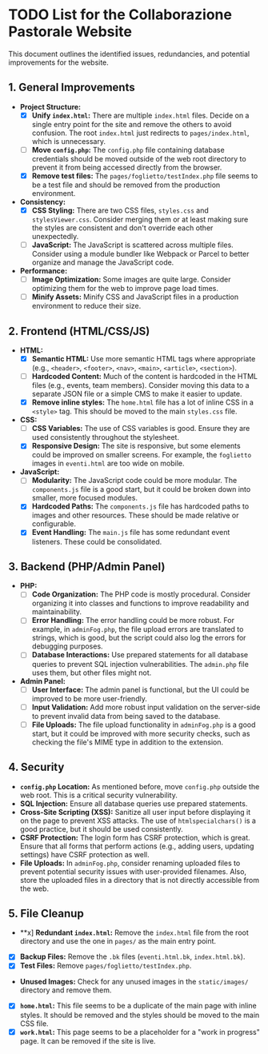 
# TODO List for the Collaborazione Pastorale Website

This document outlines the identified issues, redundancies, and potential improvements for the website.

## 1. General Improvements

- **Project Structure:**
    - [x] **Unify `index.html`:** There are multiple `index.html` files. Decide on a single entry point for the site and remove the others to avoid confusion. The root `index.html` just redirects to `pages/index.html`, which is unnecessary.
    - [ ] **Move `config.php`:** The `config.php` file containing database credentials should be moved outside of the web root directory to prevent it from being accessed directly from the browser.
    - [x] **Remove test files:** The `pages/foglietto/testIndex.php` file seems to be a test file and should be removed from the production environment.
- **Consistency:**
    - [x] **CSS Styling:** There are two CSS files, `styles.css` and `stylesViewer.css`. Consider merging them or at least making sure the styles are consistent and don't override each other unexpectedly.
    - [ ] **JavaScript:** The JavaScript is scattered across multiple files. Consider using a module bundler like Webpack or Parcel to better organize and manage the JavaScript code.
- **Performance:**
    - [ ] **Image Optimization:** Some images are quite large. Consider optimizing them for the web to improve page load times.
    - [ ] **Minify Assets:** Minify CSS and JavaScript files in a production environment to reduce their size.

## 2. Frontend (HTML/CSS/JS)

- **HTML:**
    - [x] **Semantic HTML:** Use more semantic HTML tags where appropriate (e.g., `<header>`, `<footer>`, `<nav>`, `<main>`, `<article>`, `<section>`).
    - [ ] **Hardcoded Content:** Much of the content is hardcoded in the HTML files (e.g., events, team members). Consider moving this data to a separate JSON file or a simple CMS to make it easier to update.
    - [x] **Remove inline styles:** The `home.html` file has a lot of inline CSS in a `<style>` tag. This should be moved to the main `styles.css` file.
- **CSS:**
    - [ ] **CSS Variables:** The use of CSS variables is good. Ensure they are used consistently throughout the stylesheet.
    - [x] **Responsive Design:** The site is responsive, but some elements could be improved on smaller screens. For example, the `foglietto` images in `eventi.html` are too wide on mobile.
- **JavaScript:**
    - [ ] **Modularity:** The JavaScript code could be more modular. The `components.js` file is a good start, but it could be broken down into smaller, more focused modules.
    - [x] **Hardcoded Paths:** The `components.js` file has hardcoded paths to images and other resources. These should be made relative or configurable.
    - [x] **Event Handling:** The `main.js` file has some redundant event listeners. These could be consolidated.

## 3. Backend (PHP/Admin Panel)

- **PHP:**
    - [ ] **Code Organization:** The PHP code is mostly procedural. Consider organizing it into classes and functions to improve readability and maintainability.
    - [ ] **Error Handling:** The error handling could be more robust. For example, in `adminFog.php`, the file upload errors are translated to strings, which is good, but the script could also log the errors for debugging purposes.
    - [ ] **Database Interactions:** Use prepared statements for all database queries to prevent SQL injection vulnerabilities. The `admin.php` file uses them, but other files might not.
- **Admin Panel:**
    - [ ] **User Interface:** The admin panel is functional, but the UI could be improved to be more user-friendly.
    - [ ] **Input Validation:** Add more robust input validation on the server-side to prevent invalid data from being saved to the database.
    - [ ] **File Uploads:** The file upload functionality in `adminFog.php` is a good start, but it could be improved with more security checks, such as checking the file's MIME type in addition to the extension.

## 4. Security

- **`config.php` Location:** As mentioned before, move `config.php` outside the web root. This is a critical security vulnerability.
- **SQL Injection:** Ensure all database queries use prepared statements.
- **Cross-Site Scripting (XSS):** Sanitize all user input before displaying it on the page to prevent XSS attacks. The use of `htmlspecialchars()` is a good practice, but it should be used consistently.
- **CSRF Protection:** The login form has CSRF protection, which is great. Ensure that all forms that perform actions (e.g., adding users, updating settings) have CSRF protection as well.
- **File Uploads:** In `adminFog.php`, consider renaming uploaded files to prevent potential security issues with user-provided filenames. Also, store the uploaded files in a directory that is not directly accessible from the web.

## 5. File Cleanup

- **x] **Redundant `index.html`:** Remove the `index.html` file from the root directory and use the one in `pages/` as the main entry point.
- [x] **Backup Files:** Remove the `.bk` files (`eventi.html.bk`, `index.html.bk`).
- [x] **Test Files:** Remove `pages/foglietto/testIndex.php`.
- **Unused Images:** Check for any unused images in the `static/images/` directory and remove them.
- [x] **`home.html`:** This file seems to be a duplicate of the main page with inline styles. It should be removed and the styles should be moved to the main CSS file.
- [x] **`work.html`:** This page seems to be a placeholder for a "work in progress" page. It can be removed if the site is live.
